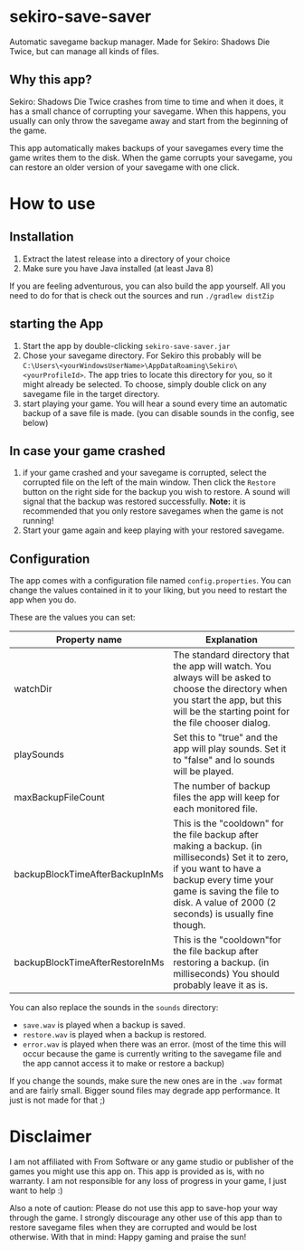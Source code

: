 # sekiro-save-saver
Automatic savegame backup manager. Made for Sekiro: Shadows Die Twice, but can manage all kinds of files.

## Why this app?
Sekiro: Shadows Die Twice crashes from time to time and when it does, it has a small chance of corrupting your savegame.
When this happens, you usually can only throw the savegame away and start from the beginning of the game.

This app automatically makes backups of your savegames every time the game writes them to the disk.
When the game corrupts your savegame, you can restore an older version of your savegame with one click.

# How to use

## Installation
1. Extract the latest release into a directory of your choice
1. Make sure you have Java installed (at least Java 8)

If you are feeling adventurous, you can also build the app yourself.
All you need to do for that is check out the sources and run `./gradlew distZip`

## starting the App
1. Start the app by double-clicking `sekiro-save-saver.jar`
1. Chose your savegame directory.
   For Sekiro this probably will be `C:\Users\<yourWindowsUserName>\AppDataRoaming\Sekiro\<yourProfileId>`.
   The app tries to locate this directory for you, so it might already be selected.
   To choose, simply double click on any savegame file in the target directory.
1. start playing your game. You will hear a sound every time an automatic backup of a save file is made.
   (you can disable sounds in the config, see below)
   
## In case your game crashed
1. if your game crashed and your savegame is corrupted, select the corrupted file on the left of the main window.
   Then click the `Restore` button on the right side for the backup you wish to restore.
   A sound will signal that the backup was restored successfully.
   **Note:** it is recommended that you only restore savegames when the game is not running!
1. Start your game again and keep playing with your restored savegame.

## Configuration
The app comes with a configuration file named `config.properties`.
You can change the values contained in it to your liking, but you need to restart the app when you do.

These are the values you can set:

|Property name|Explanation|
|---|---|
|watchDir|The standard directory that the app will watch. You always will be asked to choose the directory when you start the app, but this will be the starting point for the file chooser dialog.|
|playSounds|Set this to "true" and the app will play sounds. Set it to "false" and lo sounds will be played.|
|maxBackupFileCount|The number of backup files the app will keep for each monitored file.|
|backupBlockTimeAfterBackupInMs|This is the "cooldown" for the file backup after making a backup. (in milliseconds) Set it to zero, if you want to have a backup every time your game is saving the file to disk.  A value of 2000 (2 seconds) is usually fine though.|
|backupBlockTimeAfterRestoreInMs|This is the "cooldown"for the file backup after restoring a backup. (in milliseconds) You should probably leave it as is.|

You can also replace the sounds in the `sounds` directory:
- `save.wav` is played when a backup is saved.
- `restore.wav` is played when a backup is restored.
- `error.wav` is played when there was an error. 
  (most of the time this will occur because the game is currently writing to the savegame file and the app cannot access it to make or restore a backup)
  
If you change the sounds, make sure the new ones are in the `.wav` format and are fairly small.
Bigger sound files may degrade app performance. It just is not made for that ;)

# Disclaimer
I am not affiliated with From Software or any game studio or publisher of the games you might use this app on. 
This app is provided as is, with no warranty.
I am not responsible for any loss of progress in your game, I just want to help :)

Also a note of caution: Please do not use this app to save-hop your way through the game.
I strongly discourage any other use of this app than to restore savegame files when they are corrupted and would be lost otherwise.
With that in mind: Happy gaming and praise the sun!
